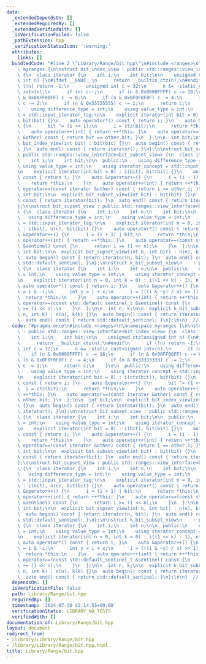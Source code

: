 ```yaml
---
data:
  _extendedDependsOn: []
  _extendedRequiredBy: []
  _extendedVerifiedWith: []
  _isVerificationFailed: false
  _pathExtension: hpp
  _verificationStatusIcon: ':warning:'
  attributes:
    links: []
  bundledCode: "#line 2 \"Library/Range/bit.hpp\"\n#include <ranges>\n\nnamespace\
    \ myranges {\n\nstruct bit_index_view : public std::ranges::view_interface<bit_index_view>\
    \ {\n  class iterator {\n    int i;\n    int bit;\n\n    unsigned ctz(unsigned\
    \ int n) {\n#ifdef __GNUC__\n      return __builtin_ctz(n);\n#endif\n      if\
    \ (!n) return -1;\n      unsigned int c = 32;\n      n &= -static_cast<signed\
    \ int>(n);\n      if (n) c--;\n      if (n & 0x0000FFFF) c -= 16;\n      if (n\
    \ & 0x00FF00FF) c -= 8;\n      if (n & 0x0F0F0F0F) c -= 4;\n      if (n & 0x33333333)\
    \ c -= 2;\n      if (n & 0x55555555) c -= 1;\n      return c;\n    }\n\n  public:\n\
    \    using difference_type = int;\n    using value_type = int;\n    using iterator_concept\
    \ = std::input_iterator_tag;\n\n    explicit iterator(int bit = 0) : i(ctz(bit)),\
    \ bit(bit) {}\n    auto operator*() const { return i; }\n    auto &operator++()\
    \ {\n      bit ^= (1 << i);\n      i = ctz(bit);\n      return *this;\n    }\n\
    \    auto operator++(int) { return ++*this; }\n    auto operator==(const iterator\
    \ &other) const { return bit == other.bit; }\n  };\n\n  int bit;\n\n  explicit\
    \ bit_index_view(int bit) : bit(bit) {}\n  auto begin() const { return iterator(bit);\
    \ }\n  auto end() const { return iterator(); }\n};\n\nstruct bit_subset_view :\
    \ public std::ranges::view_interface<bit_subset_view> {\n  class iterator {\n\
    \    int i;\n    int bit;\n\n  public:\n    using difference_type = int;\n   \
    \ using value_type = int;\n    using iterator_concept = std::input_iterator_tag;\n\
    \n    explicit iterator(int bit = 0) : i(bit), bit(bit) {}\n    auto operator*()\
    \ const { return i; }\n    auto &operator++() {\n      i = (i - 1) & bit;\n  \
    \    return *this;\n    }\n    auto operator++(int) { return ++*this; }\n    auto\
    \ operator==(const iterator &other) const { return i == other.i; }\n  };\n\n \
    \ int bit;\n\n  explicit bit_subset_view(int bit) : bit(bit) {}\n  auto begin()\
    \ const { return iterator(bit); }\n  auto end() const { return iterator(); }\n\
    };\n\nstruct bit_supset_view : public std::ranges::view_interface<bit_supset_view>\
    \ {\n  class iterator {\n    int i;\n    int n;\n    int bit;\n\n  public:\n \
    \   using difference_type = int;\n    using value_type = int;\n    using iterator_concept\
    \ = std::input_iterator_tag;\n\n    explicit iterator(int n = 0, int bit = 0)\
    \ : i(bit), n(n), bit(bit) {}\n    auto operator*() const { return i; }\n    auto\
    \ &operator++() {\n      i = (i + 1) | bit;\n      return *this;\n    }\n    auto\
    \ operator++(int) { return ++*this; }\n    auto operator==(const std::default_sentinel_t\
    \ &sentinel) const {\n      return i >= (1 << n);\n    }\n  };\n\n  int n;\n \
    \ int bit;\n\n  explicit bit_supset_view(int n, int bit) : n(n), bit(bit) {}\n\
    \  auto begin() const { return iterator(n, bit); }\n  auto end() const { return\
    \ std::default_sentinel; }\n};\n\nstruct k_bit_subset_view\n    : public std::ranges::view_interface<k_bit_subset_view>\
    \ {\n  class iterator {\n    int i;\n    int n;\n\n  public:\n    using difference_type\
    \ = int;\n    using value_type = int;\n    using iterator_concept = std::input_iterator_tag;\n\
    \n    explicit iterator(int n = 0, int k = 0) : i((1 << k) - 1), n(n) {}\n   \
    \ auto operator*() const { return i; }\n    auto &operator++() {\n      int x\
    \ = i & -i;\n      int y = i + x;\n      i = (((i & ~y) / x) >> 1) | y;\n    \
    \  return *this;\n    }\n    auto operator++(int) { return ++*this; }\n    auto\
    \ operator==(const std::default_sentinel_t &sentinel) const {\n      return i\
    \ >= (1 << n);\n    }\n  };\n\n  int n, k;\n\n  explicit k_bit_subset_view(int\
    \ n, int k) : n(n), k(k) {}\n  auto begin() const { return iterator(n, k); }\n\
    \  auto end() const { return std::default_sentinel; }\n};\n\n}  // namespace myranges\n"
  code: "#pragma once\n#include <ranges>\n\nnamespace myranges {\n\nstruct bit_index_view\
    \ : public std::ranges::view_interface<bit_index_view> {\n  class iterator {\n\
    \    int i;\n    int bit;\n\n    unsigned ctz(unsigned int n) {\n#ifdef __GNUC__\n\
    \      return __builtin_ctz(n);\n#endif\n      if (!n) return -1;\n      unsigned\
    \ int c = 32;\n      n &= -static_cast<signed int>(n);\n      if (n) c--;\n  \
    \    if (n & 0x0000FFFF) c -= 16;\n      if (n & 0x00FF00FF) c -= 8;\n      if\
    \ (n & 0x0F0F0F0F) c -= 4;\n      if (n & 0x33333333) c -= 2;\n      if (n & 0x55555555)\
    \ c -= 1;\n      return c;\n    }\n\n  public:\n    using difference_type = int;\n\
    \    using value_type = int;\n    using iterator_concept = std::input_iterator_tag;\n\
    \n    explicit iterator(int bit = 0) : i(ctz(bit)), bit(bit) {}\n    auto operator*()\
    \ const { return i; }\n    auto &operator++() {\n      bit ^= (1 << i);\n    \
    \  i = ctz(bit);\n      return *this;\n    }\n    auto operator++(int) { return\
    \ ++*this; }\n    auto operator==(const iterator &other) const { return bit ==\
    \ other.bit; }\n  };\n\n  int bit;\n\n  explicit bit_index_view(int bit) : bit(bit)\
    \ {}\n  auto begin() const { return iterator(bit); }\n  auto end() const { return\
    \ iterator(); }\n};\n\nstruct bit_subset_view : public std::ranges::view_interface<bit_subset_view>\
    \ {\n  class iterator {\n    int i;\n    int bit;\n\n  public:\n    using difference_type\
    \ = int;\n    using value_type = int;\n    using iterator_concept = std::input_iterator_tag;\n\
    \n    explicit iterator(int bit = 0) : i(bit), bit(bit) {}\n    auto operator*()\
    \ const { return i; }\n    auto &operator++() {\n      i = (i - 1) & bit;\n  \
    \    return *this;\n    }\n    auto operator++(int) { return ++*this; }\n    auto\
    \ operator==(const iterator &other) const { return i == other.i; }\n  };\n\n \
    \ int bit;\n\n  explicit bit_subset_view(int bit) : bit(bit) {}\n  auto begin()\
    \ const { return iterator(bit); }\n  auto end() const { return iterator(); }\n\
    };\n\nstruct bit_supset_view : public std::ranges::view_interface<bit_supset_view>\
    \ {\n  class iterator {\n    int i;\n    int n;\n    int bit;\n\n  public:\n \
    \   using difference_type = int;\n    using value_type = int;\n    using iterator_concept\
    \ = std::input_iterator_tag;\n\n    explicit iterator(int n = 0, int bit = 0)\
    \ : i(bit), n(n), bit(bit) {}\n    auto operator*() const { return i; }\n    auto\
    \ &operator++() {\n      i = (i + 1) | bit;\n      return *this;\n    }\n    auto\
    \ operator++(int) { return ++*this; }\n    auto operator==(const std::default_sentinel_t\
    \ &sentinel) const {\n      return i >= (1 << n);\n    }\n  };\n\n  int n;\n \
    \ int bit;\n\n  explicit bit_supset_view(int n, int bit) : n(n), bit(bit) {}\n\
    \  auto begin() const { return iterator(n, bit); }\n  auto end() const { return\
    \ std::default_sentinel; }\n};\n\nstruct k_bit_subset_view\n    : public std::ranges::view_interface<k_bit_subset_view>\
    \ {\n  class iterator {\n    int i;\n    int n;\n\n  public:\n    using difference_type\
    \ = int;\n    using value_type = int;\n    using iterator_concept = std::input_iterator_tag;\n\
    \n    explicit iterator(int n = 0, int k = 0) : i((1 << k) - 1), n(n) {}\n   \
    \ auto operator*() const { return i; }\n    auto &operator++() {\n      int x\
    \ = i & -i;\n      int y = i + x;\n      i = (((i & ~y) / x) >> 1) | y;\n    \
    \  return *this;\n    }\n    auto operator++(int) { return ++*this; }\n    auto\
    \ operator==(const std::default_sentinel_t &sentinel) const {\n      return i\
    \ >= (1 << n);\n    }\n  };\n\n  int n, k;\n\n  explicit k_bit_subset_view(int\
    \ n, int k) : n(n), k(k) {}\n  auto begin() const { return iterator(n, k); }\n\
    \  auto end() const { return std::default_sentinel; }\n};\n\n}  // namespace myranges\n"
  dependsOn: []
  isVerificationFile: false
  path: Library/Range/bit.hpp
  requiredBy: []
  timestamp: '2024-07-30 22:14:55+09:00'
  verificationStatus: LIBRARY_NO_TESTS
  verifiedWith: []
documentation_of: Library/Range/bit.hpp
layout: document
redirect_from:
- /library/Library/Range/bit.hpp
- /library/Library/Range/bit.hpp.html
title: Library/Range/bit.hpp
---
```

